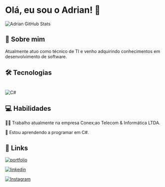# Olá, eu sou o Adrian! 👋

![Adrian GitHub Stats](https://github-readme-stats.vercel.app/api?username=Adrian-Alexandre&show_icons=true&theme=radical)

## 🚀 Sobre mim
Atualmente atuo como técnico de TI e venho adquirindo conhecimentos em desenvolvimento de software.


## 🛠 Tecnologias

<div style="display: inline_block"><br/>
    <img align="left" alt="C#" src="https://img.shields.io/badge/C%23-239120?style=for-the-badge&logo=c-sharp&logoColor=white" />
</div><br/>

## 💻 Habilidades

👩‍💻 Trabalho atualmente na empresa Conex;ao Telecom & Informática LTDA.

🧠 Estou aprendendo a programar em C#.

## 🔗 Links
[![portfolio](https://img.shields.io/badge/my_portfolio-000?style=for-the-badge&logo=ko-fi&logoColor=white)](https://katherineoelsner.com/)

[![linkedin](https://img.shields.io/badge/linkedin-0A66C2?style=for-the-badge&logo=linkedin&logoColor=white)](https://www.linkedin.com/in/adrian-alexandre/)

[![Instagram](https://img.shields.io/badge/Instagram-E4405F?style=for-the-badge&logo=instagram&logoColor=white)](https://www.instagram.com/adrian_alexandre5/)
